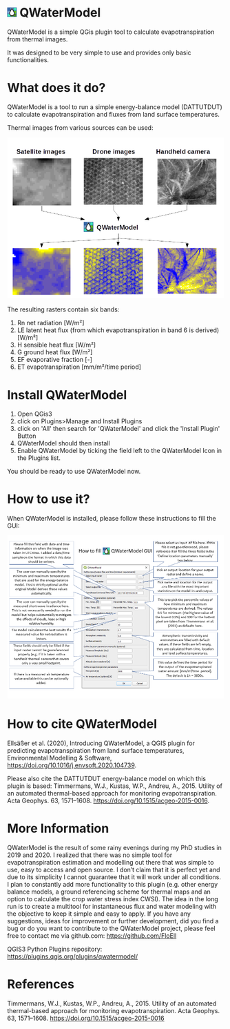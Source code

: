 # ![Logo image](https://github.com/FloEll/QWaterModel/blob/master/icon.png) QWaterModel 
QWaterModel is a simple QGis plugin tool to calculate evapotranspiration from thermal images.

It was designed to be very simple to use and provides only basic functionalities. 

# What does it do? 
QWaterModel is a tool to run a simple energy-balance model (DATTUTDUT) to calculate evapotranspiration and fluxes from land surface temperatures. 

Thermal images from various sources can be used: 

![Functionality explained image](https://github.com/FloEll/QWaterModel/blob/master/images/imageToOutput_Graph.png)

The resulting rasters contain six bands:
1. Rn net radiation [W/m²]
2. LE latent heat flux (from which evapotranspiration in band 6 is derived) [W/m²]
3. H sensible heat flux [W/m²]
4. G ground heat flux [W/m²]
5. EF evaporative fraction [-]
6. ET evapotranspiration [mm/m²/time period]

# Install QWaterModel
1. Open QGis3 
2. click on Plugins>Manage and Install Plugins
3. click on 'All' then search for 'QWaterModel' and click the 'Install Plugin' Button
4. QWaterModel should then install
5. Enable QWaterModel by ticking the field left to the QWaterModel Icon in the Plugins list. 

You should be ready to use QWaterModel now. 

# How to use it? 
When QWaterModel is installed, please follow these instructions to fill the GUI:

![GUI explained image](https://github.com/FloEll/QWaterModel/blob/master/images/HowToUseTheGUI.png)

# How to cite QWaterModel
Ellsäßer et al. (2020), Introducing QWaterModel, a QGIS plugin for predicting evapotranspiration from land surface temperatures,
Environmental Modelling & Software, https://doi.org/10.1016/j.envsoft.2020.104739.

Please also cite the DATTUTDUT energy-balance model on which this plugin is based: 
Timmermans, W.J., Kustas, W.P., Andreu, A., 2015. Utility of an automated thermal-based approach for monitoring evapotranspiration. 
Acta Geophys. 63, 1571–1608. https://doi.org/10.1515/acgeo-2015-0016. 

# More Information
QWaterModel is the result of some rainy evenings during my PhD studies in 2019 and 2020. I realized that there was no simple tool for evapotranspiration estimation and modelling out there that was simple to use, easy to access and open source. I don’t claim that it is perfect yet and due to its simplicity I cannot guarantee that it will work under all conditions. 
I plan to constantly add more functionality to this plugin (e.g. other energy balance models, a ground referencing scheme for thermal maps and an option to calculate the crop water stress index CWSI). The idea in the long run is to create a multitool for instantaneous flux and water modeling with the objective to keep it simple and easy to apply. 
If you have any suggestions, ideas for improvement or further development, did you find a bug or do you want to contribute to the QWaterModel project, please feel free to contact me via github.com: https://github.com/FloEll

QGIS3 Python Plugins repository: https://plugins.qgis.org/plugins/qwatermodel/

# References
Timmermans, W.J., Kustas, W.P., Andreu, A., 2015. Utility of an automated thermal-based approach for monitoring evapotranspiration. Acta Geophys. 63, 1571–1608. https://doi.org/10.1515/acgeo-2015-0016

